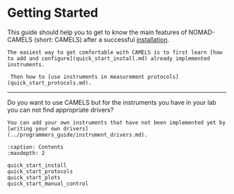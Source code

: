 # Getting Started
This guide should help you to get to know the main features of NOMAD-CAMELS (short: CAMELS) after a successful [installation](../installation/installation.md).

```{tip}
The easiest way to get comfortable with CAMELS is to first learn [how to add and configure](quick_start_install.md) already implemented instruments.
```

```{tip}
 Then how to [use instruments in measurement protocols](quick_start_protocols.md). 
```

---

Do you want to use CAMELS but for the instruments you have in your lab you can not find appropriate drivers?

```{tip}
You can add your own instruments that have not been implemented yet by [writing your own drivers](../programmers_guide/instrument_drivers.md).
```

```{toctree}
:caption: Contents
:maxdepth: 2

quick_start_install
quick_start_protocols
quick_start_plots
quick_start_manual_control
```
